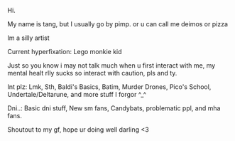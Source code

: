 Hi.

My name is tang, but I usually go by pimp. or u can call me deimos or pizza

Im a silly artist

Current hyperfixation: Lego monkie kid 

Just so you know i may not talk much when u first interact with me, my mental healt rlly sucks so interact with caution, pls and ty.

Int plz: Lmk, Sth, Baldi's Basics, Batim, Murder Drones, Pico's School, Undertale/Deltarune, and more stuff I forgor ^_^

Dni..: Basic dni stuff, New sm fans, Candybats, problematic ppl, and mha fans.

Shoutout to my gf, hope ur doing well darling <3
